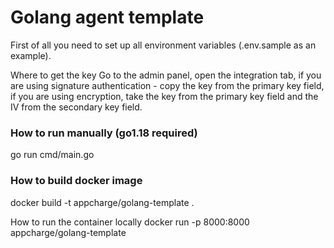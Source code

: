 # Golang agent template

First of all you need to set up all environment variables (.env.sample as an example).

Where to get the key
Go to the admin panel, open the integration tab, if you are using signature authentication - copy the key from the primary key field, if you are using encryption, take the key from the primary key field and the IV from the secondary key field.

### How to run manually (go1.18 required)
go run cmd/main.go

### How to build docker image
docker build -t appcharge/golang-template .

How to run the container locally
docker run -p 8000:8000 appcharge/golang-template